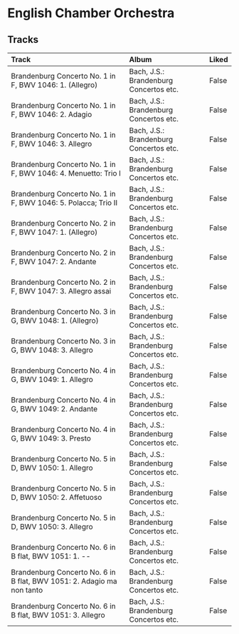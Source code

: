 # English Chamber Orchestra

## Tracks

| Track                                                                  | Album                                  | Liked   |
|:-----------------------------------------------------------------------|:---------------------------------------|:--------|
| Brandenburg Concerto No. 1 in F, BWV 1046: 1. (Allegro)                | Bach, J.S.: Brandenburg Concertos etc. | False   |
| Brandenburg Concerto No. 1 in F, BWV 1046: 2. Adagio                   | Bach, J.S.: Brandenburg Concertos etc. | False   |
| Brandenburg Concerto No. 1 in F, BWV 1046: 3. Allegro                  | Bach, J.S.: Brandenburg Concertos etc. | False   |
| Brandenburg Concerto No. 1 in F, BWV 1046: 4. Menuetto: Trio I         | Bach, J.S.: Brandenburg Concertos etc. | False   |
| Brandenburg Concerto No. 1 in F, BWV 1046: 5. Polacca; Trio II         | Bach, J.S.: Brandenburg Concertos etc. | False   |
| Brandenburg Concerto No. 2 in F, BWV 1047: 1. (Allegro)                | Bach, J.S.: Brandenburg Concertos etc. | False   |
| Brandenburg Concerto No. 2 in F, BWV 1047: 2. Andante                  | Bach, J.S.: Brandenburg Concertos etc. | False   |
| Brandenburg Concerto No. 2 in F, BWV 1047: 3. Allegro assai            | Bach, J.S.: Brandenburg Concertos etc. | False   |
| Brandenburg Concerto No. 3 in G, BWV 1048: 1. (Allegro)                | Bach, J.S.: Brandenburg Concertos etc. | False   |
| Brandenburg Concerto No. 3 in G, BWV 1048: 3. Allegro                  | Bach, J.S.: Brandenburg Concertos etc. | False   |
| Brandenburg Concerto No. 4 in G, BWV 1049: 1. Allegro                  | Bach, J.S.: Brandenburg Concertos etc. | False   |
| Brandenburg Concerto No. 4 in G, BWV 1049: 2. Andante                  | Bach, J.S.: Brandenburg Concertos etc. | False   |
| Brandenburg Concerto No. 4 in G, BWV 1049: 3. Presto                   | Bach, J.S.: Brandenburg Concertos etc. | False   |
| Brandenburg Concerto No. 5 in D, BWV 1050: 1. Allegro                  | Bach, J.S.: Brandenburg Concertos etc. | False   |
| Brandenburg Concerto No. 5 in D, BWV 1050: 2. Affetuoso                | Bach, J.S.: Brandenburg Concertos etc. | False   |
| Brandenburg Concerto No. 5 in D, BWV 1050: 3. Allegro                  | Bach, J.S.: Brandenburg Concertos etc. | False   |
| Brandenburg Concerto No. 6 in B flat, BWV 1051: 1. --                  | Bach, J.S.: Brandenburg Concertos etc. | False   |
| Brandenburg Concerto No. 6 in B flat, BWV 1051: 2. Adagio ma non tanto | Bach, J.S.: Brandenburg Concertos etc. | False   |
| Brandenburg Concerto No. 6 in B flat, BWV 1051: 3. Allegro             | Bach, J.S.: Brandenburg Concertos etc. | False   |